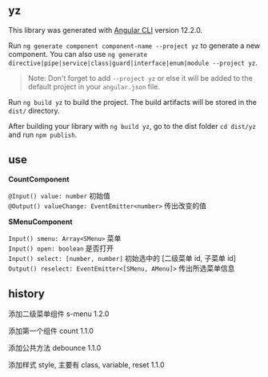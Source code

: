 ## yz

This library was generated with [Angular CLI](https://github.com/angular/angular-cli) version 12.2.0.

Run `ng generate component component-name --project yz` to generate a new component. You can also use `ng generate directive|pipe|service|class|guard|interface|enum|module --project yz`.
> Note: Don't forget to add `--project yz` or else it will be added to the default project in your `angular.json` file. 

Run `ng build yz` to build the project. The build artifacts will be stored in the `dist/` directory.

After building your library with `ng build yz`, go to the dist folder `cd dist/yz` and run `npm publish`.

## use

**CountComponent**

`@Input() value: number` 初始值  
`@Output() valueChange: EventEmitter<number>` 传出改变的值  

**SMenuComponent**

`Input() smenu: Array<SMenu>` 菜单  
`Input() open: boolean` 是否打开  
`Input() select: [number, number]` 初始选中的 [二级菜单 id, 子菜单 id]  
`Output() reselect: EventEmitter<[SMenu, AMenu]>`  传出所选菜单信息  

## history

添加二级菜单组件 s-menu 1.2.0

添加第一个组件 count 1.1.0

添加公共方法 debounce 1.1.0

添加样式 style, 主要有 class, variable, reset 1.1.0